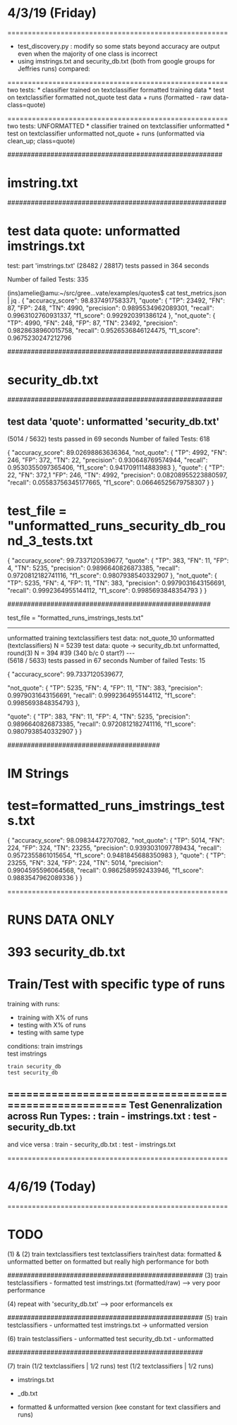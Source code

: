 # 4/3/19      (Friday) 

======================================================
- test_discovery.py : modify so some stats beyond accuracy are output even when the majority of one class is incorrect
- using imstrings.txt and security_db.txt  (both from google groups for Jeffries runs) compared:

======================================================
two tests:
    * classifier trained on textclassifier formatted training data
    * test on textclassifier formatted not_quote test data  + runs (formatted - raw data- class=quote)

====================================================== 
 two tests: UNFORMATTED
    * classifier trained on textclassifier unformatted
    * test on textclassifier unformatted not_quote + runs (unformatted via clean_up; class=quote)


#######################################################
# imstring.txt
########################################################


# test data quote: unformatted imstrings.txt
test: part 'imstrings.txt'
(28482 / 28817) tests passed in 364 seconds

Number of failed Tests: 335

(ins)amelie@amu:~/src/gree...vate/examples/quotes$ cat test_metrics.json | jq .
{
  "accuracy_score": 98.8374917583371,
  "quote": {
    "TP": 23492,
    "FN": 87,
    "FP": 248,
    "TN": 4990,
    "precision": 0.9895534962089301,
    "recall": 0.9963102760931337,
    "f1_score": 0.992920391386124
  },
  "not_quote": {
    "TP": 4990,
    "FN": 248,
    "FP": 87,
    "TN": 23492,
    "precision": 0.9828638960015758,
    "recall": 0.9526536846124475,
    "f1_score": 0.9675230247212796


#######################################################
# security_db.txt
#######################################################

test data 'quote': unformatted 'security_db.txt'
---
(5014 / 5632) tests passed in 69 seconds
Number of failed Tests: 618

{
  "accuracy_score": 89.02698863636364,
  "not_quote": {
    "TP": 4992,
    "FN": 246,
    "FP": 372,
    "TN": 22,
    "precision": 0.930648769574944,
    "recall": 0.9530355097365406,
    "f1_score": 0.9417091114883983
  },
  "quote": {
    "TP": 22,
    "FN": 372,1
    "FP": 246,
    "TN": 4992,
    "precision": 0.08208955223880597,
    "recall": 0.05583756345177665,
    "f1_score": 0.06646525679758307
  }
}


# test_file = "unformatted_runs_security_db_round_3_tests.txt


{
  "accuracy_score": 99.7337120539677,
  "quote": {
    "TP": 383,
    "FN": 11,
    "FP": 4,
    "TN": 5235,
    "precision": 0.9896640826873385,
    "recall": 0.9720812182741116,
    "f1_score": 0.9807938540332907
  },
  "not_quote": {
    "TP": 5235,
    "FN": 4,
    "FP": 11,
    "TN": 383,
    "precision": 0.9979031643156691,
    "recall": 0.9992364955144112,
    "f1_score": 0.9985693848354793
  }
}



####################################################



test_file = "formatted_runs_imstrings_tests.txt"



--------------------------

unformatted training textclassifiers
test data: not_quote_10 unformatted (textclassifiers)
   N = 5239
test data: quote -> security_db.txt unformatted, round(3)
   N = 394      #39 (340 b/c 0 start?)
                                                            ---                            
(5618 / 5633) tests passed in 67 seconds
Number of failed Tests: 15     

{
  "accuracy_score": 99.7337120539677,
  
  "not_quote": {
    "TP": 5235,
    "FN": 4,
    "FP": 11,
    "TN": 383,
    "precision": 0.9979031643156691,
    "recall": 0.9992364955144112,
    "f1_score": 0.9985693848354793
  },
  
  "quote": {
    "TP": 383,
    "FN": 11,
    "FP": 4,
    "TN": 5235,
    "precision": 0.9896640826873385,
    "recall": 0.9720812182741116,
    "f1_score": 0.9807938540332907
  }
}



#######################################
# IM Strings 

# test=formatted_runs_imstrings_tests.txt
{
  "accuracy_score": 98.09834472707082,
  "not_quote": {
    "TP": 5014,
    "FN": 224,
    "FP": 324,
    "TN": 23255,
    "precision": 0.9393031097789434,
    "recall": 0.9572355861015654,
    "f1_score": 0.9481845688350983
  },
  "quote": {
    "TP": 23255,
    "FN": 324,
    "FP": 224,
    "TN": 5014,
    "precision": 0.9904595596064568,
    "recall": 0.9862589592433946,
    "f1_score": 0.9883547962089336
  }
}
















======================================================
# RUNS DATA ONLY


393 security_db.txt
======================================================
# Train/Test with specific type of runs

training with runs:
- training with X% of runs
- testing with X% of runs
- testing with same type

conditions:
    train imstrings   
    test imstrings
    
    train security_db
    test security_db

======================================================
Test Genenralization across Run Types:
: train - imstrings.txt
: test - security_db.txt
-
and vice versa
: train - security_db.txt
: test - imstrings.txt

======================================================

# 4/6/19      (Today)






======================================================
# TODO

(1) & (2) 
train textclassifiers 
test textclassifiers
train/test data: formatted & unformatted
better on formatted but really high performance for both

##################################################
(3) 
train testclassifiers - formatted
test imstrings.txt (formatted/raw)
--> very poor performance


(4)
repeat with 'security_db.txt'
--> poor erformancels ex    


##################################################
(5)
train testclassifiers - unformatted
test imstrings.txt -> unformatted version


(6) 
train testclassifiers - unformatted
test security_db.txt - unformatted

##################################################

(7)
train (1/2 textclassifiers | 1/2 runs)
test (1/2 textclassifiers | 1/2 runs)

- imstrings.txt
- _db.txt

- formatted & unformatted version (kee constant for text classifiers and runs)


